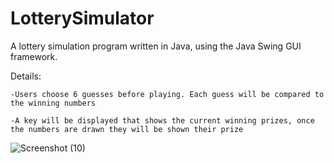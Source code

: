 # LotterySimulator

A lottery simulation program written in Java, using the Java Swing GUI framework. 

Details:

    -Users choose 6 guesses before playing. Each guess will be compared to the winning numbers
  
    -A key will be displayed that shows the current winning prizes, once the numbers are drawn they will be shown their prize
    
    
![Screenshot (10)](https://user-images.githubusercontent.com/105665813/177230354-eee47e51-7d17-4ffe-ba1c-6d277310de3f.png)

